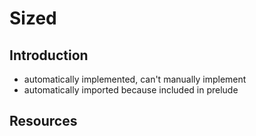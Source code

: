 # Sized



## Introduction

- automatically implemented, can't manually implement
- automatically imported because included in prelude



## Resources
